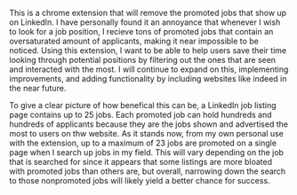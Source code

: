 This is a chrome extension that will remove the promoted jobs that show up on LinkedIn. I have personally found it an annoyance that whenever I wish to look for a job position, I recieve tons of promoted jobs that contain an oversaturated amount of applicants, making it near impossible to be noticed. Using this extension, I want to be able to help users save their time looking through potential positions by filtering out the ones that are seen and interacted with the most. I will continue to expand on this, implementing improvements, and adding functionality by including websites like indeed in the near future. 


To give a clear picture of how benefical this can be, a LinkedIn job listing page contains up to 25 jobs. Each promoted job can hold hundreds and hundreds of applicants because they are the jobs shown and advertised the most to users on thw website. As it stands now, from my own personal use with the extension, up to a maximum of 23 jobs are promoted on a single page when I search up jobs in my field. This will vary depending on the job that is searched for since it appears that some listings are more bloated with promoted jobs than others are, but overall, narrowing down the search to those nonpromoted jobs will likely yield a better chance for success.
